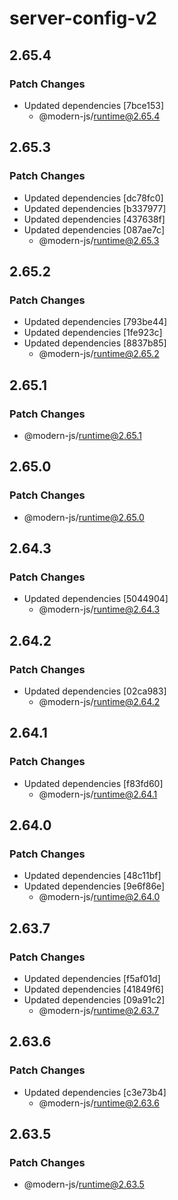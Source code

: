 # server-config-v2

## 2.65.4

### Patch Changes

- Updated dependencies [7bce153]
  - @modern-js/runtime@2.65.4

## 2.65.3

### Patch Changes

- Updated dependencies [dc78fc0]
- Updated dependencies [b337977]
- Updated dependencies [437638f]
- Updated dependencies [087ae7c]
  - @modern-js/runtime@2.65.3

## 2.65.2

### Patch Changes

- Updated dependencies [793be44]
- Updated dependencies [1fe923c]
- Updated dependencies [8837b85]
  - @modern-js/runtime@2.65.2

## 2.65.1

### Patch Changes

- @modern-js/runtime@2.65.1

## 2.65.0

### Patch Changes

- @modern-js/runtime@2.65.0

## 2.64.3

### Patch Changes

- Updated dependencies [5044904]
  - @modern-js/runtime@2.64.3

## 2.64.2

### Patch Changes

- Updated dependencies [02ca983]
  - @modern-js/runtime@2.64.2

## 2.64.1

### Patch Changes

- Updated dependencies [f83fd60]
  - @modern-js/runtime@2.64.1

## 2.64.0

### Patch Changes

- Updated dependencies [48c11bf]
- Updated dependencies [9e6f86e]
  - @modern-js/runtime@2.64.0

## 2.63.7

### Patch Changes

- Updated dependencies [f5af01d]
- Updated dependencies [41849f6]
- Updated dependencies [09a91c2]
  - @modern-js/runtime@2.63.7

## 2.63.6

### Patch Changes

- Updated dependencies [c3e73b4]
  - @modern-js/runtime@2.63.6

## 2.63.5

### Patch Changes

- @modern-js/runtime@2.63.5
